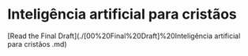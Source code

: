 # Inteligência artificial para cristãos 

[Read the Final Draft](./[00%20Final%20Draft]%20Inteligência artificial para cristãos .md)
